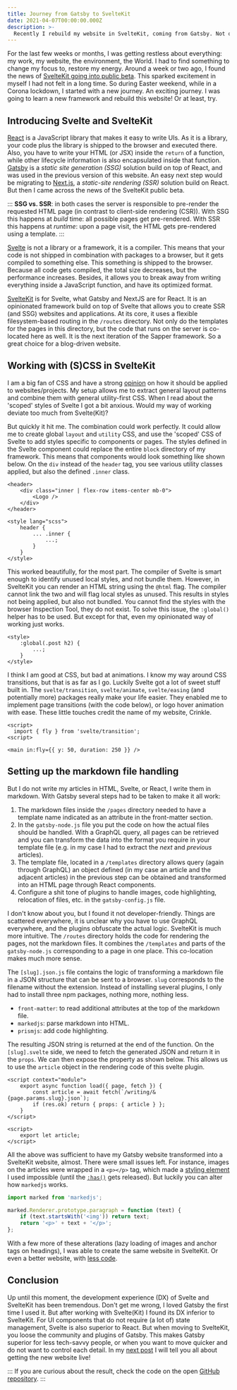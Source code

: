```yaml
---
title: Journey from Gatsby to SvelteKit
date: 2021-04-07T00:00:00.000Z
description: >-
  Recently I rebuild my website in SvelteKit, coming from Gatsby. Not only did I had to learn a new framework/format, I also jumped the gun and moved from a stable environment to a public beta!
---
```


For the last few weeks or months, I was getting restless about everything: my work, my website, the environment, the World. I had to find something to change my focus to, restore my energy. Around a week or two ago, I found the news of [SvelteKit going into public beta](https://svelte.dev/blog/sveltekit-beta). This sparked excitement in myself I had not felt in a long time. So during Easter weekend, while in a Corona lockdown, I started with a new journey. An exciting journey. I was going to learn a new framework and rebuild this website! Or at least, try.

## Introducing Svelte and SvelteKit

[React](https://reactjs.org) is a JavaScript library that makes it easy to write UIs. As it is a library, your code plus the library is shipped to the browser and executed there. Also, you have to write your HTML (or JSX) inside the `return` of a function, while other lifecycle information is also encapsulated inside that function. [Gatsby](https://www.gatsbyjs.com/) is a _static site generation (SSG)_ solution build on top of React, and was used in the previous version of this website. An easy next step would be migrating to [Next.js](https://nextjs.org/), a _static-site rendering (SSR)_ solution build on React. But then I came across the news of the SvelteKit public beta.

:::
**SSG vs. SSR**: in both cases the server is responsible to pre-render the requested HTML page (in contrast to client-side rendering (CSR)). With SSG this happens at _build_ time: all possible pages get pre-rendered. With SSR this happens at _runtime_: upon a page visit, the HTML gets pre-rendered using a template.
:::

[Svelte](https://svelte.dev/) is not a library or a framework, it is a compiler. This means that your code is not shipped in combination with packages to a browser, but it gets compiled to something else. This something is shipped to the browser. Because all code gets compiled, the total size decreases, but the performance increases. Besides, it allows you to break away from writing everything inside a JavaScript function, and have its optimized format.

[SvelteKit](https://kit.svelte.dev/) is for Svelte, what Gatsby and NextJS are for React. It is an opinionated framework build on top of Svelte that allows you to create SSR (and SSG) websites and applications. At its core, it uses a flexible filesystem-based routing in the `/routes` directory. Not only do the templates for the pages in this directory, but the code that runs on the server is co-located here as well. It is the next iteration of the Sapper framework. So a great choice for a blog-driven website.

## Working with (S)CSS in SvelteKit

I am a big fan of CSS and have a strong [opinion](https://bace.crinkles.io) on how it should be applied to websites/projects. My setup allows me to extract general layout patterns and combine them with general utility-first CSS. When I read about the 'scoped' styles of Svelte I got a bit anxious. Would my way of working deviate too much from Svelte(Kit)?

But quickly it hit me. The combination could work perfectly. It could allow me to create global `layout` and `utility` CSS, and use the 'scoped' CSS of Svelte to add styles specific to components or pages. The styles defined in the Svelte component could replace the entire `block` directory of my framework. This means that components would look something like shown below. On the `div` instead of the `header` tag, you see various utility classes applied, but also the defined `.inner` class.

```svelte
<header>
	<div class="inner | flex-row items-center mb-0">
		<Logo />
	</div>
</header>

<style lang="scss">
	header {
		... .inner {
			...;
		}
	}
</style>
```

This worked beautifully, for the most part. The compiler of Svelte is smart enough to identify unused local styles, and not bundle them. However, in SvelteKit you can render an HTML string using the `@html` flag. The compiler cannot link the two and will flag local styles as unused. This results in styles not being applied, but also not bundled. You cannot find the styles with the browser Inspection Tool, they do not exist. To solve this issue, the `:global()` helper has to be used. But except for that, even my opinionated way of working just works.

```svelte
<style>
	:global(.post h2) {
		...;
	}
</style>
```

I think I am good at CSS, but bad at animations. I know my way around CSS transitions, but that is as far as I go. Luckily Svelte got a lot of sweet stuff built in. The `svelte/transition`, `svelte/animate`, `svelte/easing` (and potentially more) packages really make your life easier. They enabled me to implement page transitions (with the code below), or logo hover animation with ease. These little touches credit the name of my website, Crinkle.

```svelte
<script>
  import { fly } from 'svelte/transition';
<script>

<main in:fly={{ y: 50, duration: 250 }} />
```

## Setting up the markdown file handling

But I do not write my articles in HTML, Svelte, or React, I write them in markdown. With Gatsby several steps had to be taken to make it all work:

1. The markdown files inside the `/pages` directory needed to have a template name indicated as an attribute in the front-matter section.
2. In the `gatsby-node.js` file you put the code on how the actual files should be handled. With a GraphQL query, all pages can be retrieved and you can transform the data into the format you require in your template file (e.g. in my case I had to extract the _next_ and _previous_ articles).
3. The template file, located in a `/templates` directory allows query (again through GraphQL) an object defined (in my case an article and the adjacent articles) in the previous step can be obtained and transformed into an HTML page through React components.
4. Configure a shit tone of plugins to handle images, code highlighting, relocation of files, etc. in the `gatsby-config.js` file.

I don't know about you, but I found it not developer-friendly. Things are scattered everywhere, it is unclear why you have to use GraphQL everywhere, and the plugins obfuscate the actual logic. SvelteKit is much more intuitive. The `/routes` directory holds the code for rendering the pages, not the markdown files. It combines the `/templates` and parts of the `gatsby-node.js` corresponding to a page in one place. This co-location makes much more sense.

The `[slug].json.js` file contains the logic of transforming a markdown file in a JSON structure that can be sent to a browser. `slug` corresponds to the filename without the extension. Instead of installing several plugins, I only had to install three npm packages, nothing more, nothing less.

- `front-matter`: to read additional attributes at the top of the markdown file.
- `markedjs`: parse markdown into HTML.
- `prismjs`: add code highlighting.

The resulting JSON string is returned at the end of the function. On the `[slug].svelte` side, we need to fetch the generated JSON and return it in the `props`. We can then expose the property as shown below. This allows us to use the `article` object in the rendering code of this svelte plugin.

```svelte
<script context="module">
	export async function load({ page, fetch }) {
		const article = await fetch(`/writing/&{page.params.slug}.json`);
		if (res.ok) return { props: { article } };
	}
</script>

<script>
	export let article;
</script>
```

All the above was sufficient to have my Gatsby website transformed into a SvelteKit website, almost. There were small issues left. For instance, images on the articles were wrapped in a `<p></p>` tag, which made a [styling element](/writing/css-layout-patterns#dynamic-centered-layout) I used impossible (until the [`:has()`](https://drafts.csswg.org/selectors-4/#relational) gets released). But luckily you can alter how `markedjs` works.

```js
import marked from 'markedjs';

marked.Renderer.prototype.paragraph = function (text) {
	if (text.startsWith('<img')) return text;
	return '<p>' + text + '</p>';
};
```

With a few more of these alterations (lazy loading of images and anchor tags on headings), I was able to create the same website in SvelteKit. Or even a better website, with [less code](https://drafts.csswg.org/selectors-4/#relational).

## Conclusion

Up until this moment, the development experience (DX) of Svelte and SvelteKit has been tremendous. Don't get me wrong, I loved Gatsby the first time I used it. But after working with Svelte(Kit) I found its DX inferior to SvelteKit. For UI components that do not require (a lot of) state management, Svelte is also superior to React. But when moving to SvelteKit, you loose the community and plugins of Gatsby. This makes Gatsby superior for less tech-savvy people, or when you want to move quicker and do not want to control each detail. In my [next post](/writing/journey-from-gatsby-to-sveltekit-deployment) I will tell you all about getting the new website live!

:::
If you are curious about the result, check the code on the open [GitHub repository](https://github.com/kevtiq/crinkles.io).
:::
